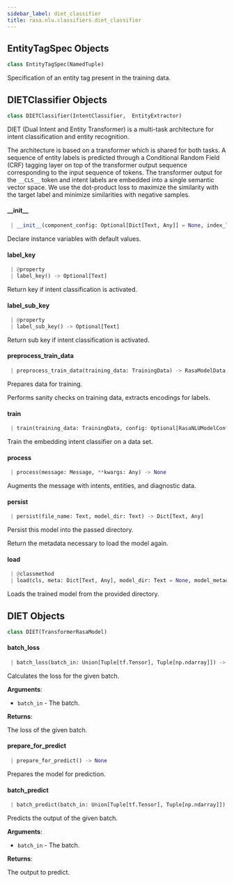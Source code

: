 ```yaml
---
sidebar_label: diet_classifier
title: rasa.nlu.classifiers.diet_classifier
---
```


## EntityTagSpec Objects

```python
class EntityTagSpec(NamedTuple)
```

Specification of an entity tag present in the training data.

## DIETClassifier Objects

```python
class DIETClassifier(IntentClassifier,  EntityExtractor)
```

DIET (Dual Intent and Entity Transformer) is a multi-task architecture for
intent classification and entity recognition.

The architecture is based on a transformer which is shared for both tasks.
A sequence of entity labels is predicted through a Conditional Random Field (CRF)
tagging layer on top of the transformer output sequence corresponding to the
input sequence of tokens. The transformer output for the ``__CLS__`` token and
intent labels are embedded into a single semantic vector space. We use the
dot-product loss to maximize the similarity with the target label and minimize
similarities with negative samples.

#### \_\_init\_\_

```python
 | __init__(component_config: Optional[Dict[Text, Any]] = None, index_label_id_mapping: Optional[Dict[int, Text]] = None, entity_tag_specs: Optional[List[EntityTagSpec]] = None, model: Optional[RasaModel] = None, finetune_mode: bool = False) -> None
```

Declare instance variables with default values.

#### label\_key

```python
 | @property
 | label_key() -> Optional[Text]
```

Return key if intent classification is activated.

#### label\_sub\_key

```python
 | @property
 | label_sub_key() -> Optional[Text]
```

Return sub key if intent classification is activated.

#### preprocess\_train\_data

```python
 | preprocess_train_data(training_data: TrainingData) -> RasaModelData
```

Prepares data for training.

Performs sanity checks on training data, extracts encodings for labels.

#### train

```python
 | train(training_data: TrainingData, config: Optional[RasaNLUModelConfig] = None, **kwargs: Any, ,) -> None
```

Train the embedding intent classifier on a data set.

#### process

```python
 | process(message: Message, **kwargs: Any) -> None
```

Augments the message with intents, entities, and diagnostic data.

#### persist

```python
 | persist(file_name: Text, model_dir: Text) -> Dict[Text, Any]
```

Persist this model into the passed directory.

Return the metadata necessary to load the model again.

#### load

```python
 | @classmethod
 | load(cls, meta: Dict[Text, Any], model_dir: Text = None, model_metadata: Metadata = None, cached_component: Optional["DIETClassifier"] = None, should_finetune: bool = False, **kwargs: Any, ,) -> "DIETClassifier"
```

Loads the trained model from the provided directory.

## DIET Objects

```python
class DIET(TransformerRasaModel)
```

#### batch\_loss

```python
 | batch_loss(batch_in: Union[Tuple[tf.Tensor], Tuple[np.ndarray]]) -> tf.Tensor
```

Calculates the loss for the given batch.

**Arguments**:

- `batch_in` - The batch.
  

**Returns**:

  The loss of the given batch.

#### prepare\_for\_predict

```python
 | prepare_for_predict() -> None
```

Prepares the model for prediction.

#### batch\_predict

```python
 | batch_predict(batch_in: Union[Tuple[tf.Tensor], Tuple[np.ndarray]]) -> Dict[Text, tf.Tensor]
```

Predicts the output of the given batch.

**Arguments**:

- `batch_in` - The batch.
  

**Returns**:

  The output to predict.

